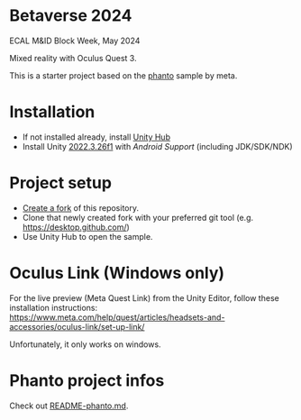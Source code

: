 # Betaverse 2024

ECAL M&ID Block Week, May 2024

Mixed reality with Oculus Quest 3.

This is a starter project based on the [phanto](https://github.com/oculus-samples/Unity-Phanto?tab=readme-ov-file) sample by meta. 

# Installation
- If not installed already, install [Unity Hub](https://unity.com/unity-hub)
- Install Unity [2022.3.26f1](unityhub://2022.3.26f1/ec6cd8118806) with _Android Support_ (including JDK/SDK/NDK)

# Project setup 
- [Create a fork](https://github.com/ecal-mid/betaverse-24/fork) of this repository.
- Clone that newly created fork with your preferred git tool (e.g. https://desktop.github.com/)
- Use Unity Hub to open the sample.

# Oculus Link (Windows only)
For the live preview (Meta Quest Link) from the Unity Editor, follow these installation instructions: 
https://www.meta.com/help/quest/articles/headsets-and-accessories/oculus-link/set-up-link/

Unfortunately, it only works on windows. 

# Phanto project infos
Check out [README-phanto.md](README-phanto.md).